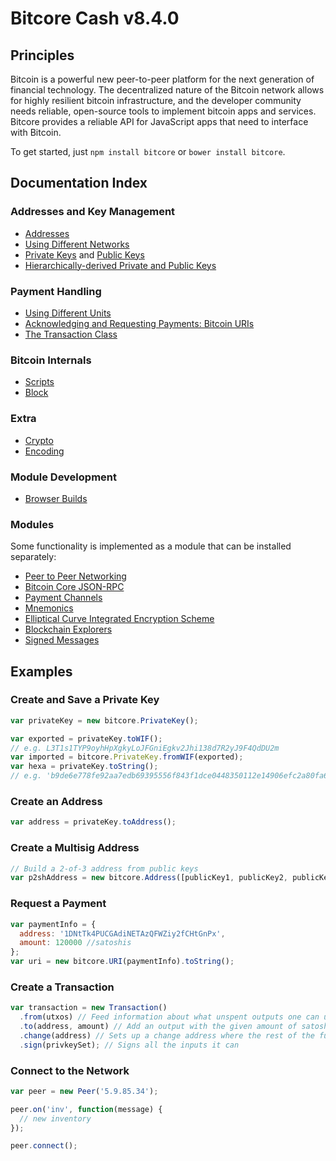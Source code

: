 # Bitcore Cash v8.4.0

## Principles

Bitcoin is a powerful new peer-to-peer platform for the next generation of financial technology. The decentralized nature of the Bitcoin network allows for highly resilient bitcoin infrastructure, and the developer community needs reliable, open-source tools to implement bitcoin apps and services. Bitcore provides a reliable API for JavaScript apps that need to interface with Bitcoin.

To get started, just `npm install bitcore` or `bower install bitcore`.

## Documentation Index

### Addresses and Key Management

- [Addresses](address.md)
- [Using Different Networks](networks.md)
- [Private Keys](privatekey.md) and [Public Keys](publickey.md)
- [Hierarchically-derived Private and Public Keys](hierarchical.md)

### Payment Handling

- [Using Different Units](unit.md)
- [Acknowledging and Requesting Payments: Bitcoin URIs](uri.md)
- [The Transaction Class](transaction.md)

### Bitcoin Internals

- [Scripts](script.md)
- [Block](block.md)

### Extra

- [Crypto](crypto.md)
- [Encoding](encoding.md)

### Module Development

- [Browser Builds](browser.md)

### Modules

Some functionality is implemented as a module that can be installed separately:

- [Peer to Peer Networking](https://github.com/bitpay/bitcore/tree/master/packages/bitcore-p2p-cash)
- [Bitcoin Core JSON-RPC](https://github.com/bitpay/bitcoind-rpc)
- [Payment Channels](https://github.com/bitpay/bitcore-channel)
- [Mnemonics](https://github.com/bitpay/bitcore/tree/master/packages/bitcore-mnemonic)
- [Elliptical Curve Integrated Encryption Scheme](https://github.com/bitpay/bitcore-ecies)
- [Blockchain Explorers](https://github.com/bitpay/bitcore-explorers)
- [Signed Messages](https://github.com/bitpay/bitcore-message)

## Examples

### Create and Save a Private Key

```javascript
var privateKey = new bitcore.PrivateKey();

var exported = privateKey.toWIF();
// e.g. L3T1s1TYP9oyhHpXgkyLoJFGniEgkv2Jhi138d7R2yJ9F4QdDU2m
var imported = bitcore.PrivateKey.fromWIF(exported);
var hexa = privateKey.toString();
// e.g. 'b9de6e778fe92aa7edb69395556f843f1dce0448350112e14906efc2a80fa61a'
```

### Create an Address

```javascript
var address = privateKey.toAddress();
```

### Create a Multisig Address

```javascript
// Build a 2-of-3 address from public keys
var p2shAddress = new bitcore.Address([publicKey1, publicKey2, publicKey3], 2);
```

### Request a Payment

```javascript
var paymentInfo = {
  address: '1DNtTk4PUCGAdiNETAzQFWZiy2fCHtGnPx',
  amount: 120000 //satoshis
};
var uri = new bitcore.URI(paymentInfo).toString();
```

### Create a Transaction

```javascript
var transaction = new Transaction()
  .from(utxos) // Feed information about what unspent outputs one can use
  .to(address, amount) // Add an output with the given amount of satoshis
  .change(address) // Sets up a change address where the rest of the funds will go
  .sign(privkeySet); // Signs all the inputs it can
```

### Connect to the Network

```javascript
var peer = new Peer('5.9.85.34');

peer.on('inv', function(message) {
  // new inventory
});

peer.connect();
```
